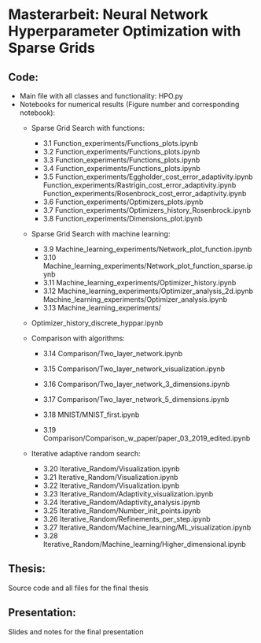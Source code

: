 # Masterarbeit: Neural Network Hyperparameter Optimization with Sparse Grids

## Code:

- Main file with all classes and functionality: HPO.py 
- Notebooks for numerical results (Figure number and corresponding notebook):
	+ Sparse Grid Search with functions:

        - 3.1   Function_experiments/Functions_plots.ipynb
        - 3.2   Function_experiments/Functions_plots.ipynb
        - 3.3   Function_experiments/Functions_plots.ipynb
        - 3.4   Function_experiments/Functions_plots.ipynb
        - 3.5   Function_experiments/Eggholder_cost_error_adaptivity.ipynb
                Function_experiments/Rastrigin_cost_error_adaptivity.ipynb
                Function_experiments/Rosenbrock_cost_error_adaptivity.ipynb
        - 3.6   Function_experiments/Optimizers_plots.ipynb
        - 3.7   Function_experiments/Optimizers_history_Rosenbrock.ipynb
        - 3.8   Function_experiments/Dimensions_plot.ipynb

    + Sparse Grid Search with machine learning:

        - 3.9   Machine_learning_experiments/Network_plot_function.ipynb
        - 3.10  Machine_learning_experiments/Network_plot_function_sparse.ipynb
        - 3.11  Machine_learning_experiments/Optimizer_history.ipynb
        - 3.12  Machine_learning_experiments/Optimizer_analysis_2d.ipynb
                Machine_learning_experiments/Optimizer_analysis.ipynb
        - 3.13  Machine_learning_experiments/
	+ Optimizer_history_discrete_hyppar.ipynb

    + Comparison with algorithms:
  
        - 3.14  Comparison/Two_layer_network.ipynb
        - 3.15  Comparison/Two_layer_network_visualization.ipynb
        - 3.16  Comparison/Two_layer_network_3_dimensions.ipynb
        - 3.17  Comparison/Two_layer_network_5_dimensions.ipynb
      
        - 3.18  MNIST/MNIST_first.ipynb

        - 3.19  Comparison/Comparison_w_paper/paper_03_2019_edited.ipynb

   +  Iterative adaptive random search:

        - 3.20  Iterative_Random/Visualization.ipynb
        - 3.21  Iterative_Random/Visualization.ipynb
        - 3.22  Iterative_Random/Visualization.ipynb
        - 3.23  Iterative_Random/Adaptivity_visualization.ipynb
        - 3.24  Iterative_Random/Adaptivity_analysis.ipynb
        - 3.25  Iterative_Random/Number_init_points.ipynb
        - 3.26  Iterative_Random/Refinements_per_step.ipynb
        - 3.27  Iterative_Random/Machine_learning/ML_visualization.ipynb
        - 3.28  Iterative_Random/Machine_learning/Higher_dimensional.ipynb
        
## Thesis:

Source code and all files for the final thesis

## Presentation:

Slides and notes for the final presentation
